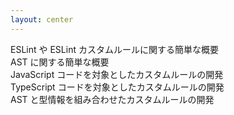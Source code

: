 ```yaml
---
layout: center
---
```



<structure-point number="1" title="ESLint とは" disabled>
  <span>ESLint や ESLint カスタムルールに関する簡単な概要</span>
</structure-point>

<br />

<structure-point number="2" title="AST とは" disabled>
  <span>AST に関する簡単な概要</span>
</structure-point>

<br />

<structure-point number="3" title="ESLint を使用したカスタムルールの開発" disabled>
  <span>JavaScript コードを対象としたカスタムルールの開発</span>
</structure-point>

<br />

<structure-point  number="4" title="typescript-eslint を使用したカスタムルールの開発">
  <span>TypeScript コードを対象としたカスタムルールの開発</span>
</structure-point>

<br />

<structure-point  number="5" title="型情報 を使用したカスタムルールの開発" disabled>
  <span>AST と型情報を組み合わせたカスタムルールの開発</span>
</structure-point>

<!-- 
続いては、TypeScript 構文もサポートしたカスタムルールの開発を行なっていきたいと思います。
-->